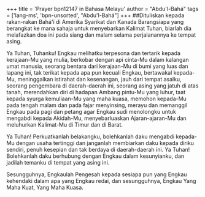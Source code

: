 +++
title = 'Prayer bpn12147 in Bahasa Melayu'
author = "Abdu'l-Bahá"
tags = ['lang-ms', 'bpn-unsorted', "Abdu'l-Bahá"]
+++
##Dituliskan kepada rakan-rakan Bahá'í di Amerika Syarikat dan Kanada
Barangsiapa yang berangkat ke mana sahaja untuk menyebarkan Kalimat Tuhan, biarlah dia melafazkan doa ini pada siang dan malam selama perjalanannya ke tempat asing.

Ya Tuhan, Tuhanku! Engkau melihatku terpesona dan tertarik kepada kerajaan-Mu yang mulia, berkobar dengan api cinta-Mu dalam kalangan umat manusia, seorang bentara dari kerajaan-Mu di bumi yang luas dan lapang ini, tak terikat kepada apa pun kecuali Engkau, bertawakal kepada-Mu, meninggalkan istirahat dan kesenangan, jauh dari tempat asalku, seorang pengembara di daerah-daerah ini, seorang asing yang jatuh di atas tanah, merendahkan diri di hadapan Ambang pintu-Mu yang luhur, taat kepada syurga kemuliaan-Mu yang maha kuasa, memohon kepada-Mu pada tengah malam dan pada fajar menyinsing, merayu dan memanggil Engkau pada pagi dan petang agar Engkau sudi menolongku untuk mengabdi kepada Akidah-Mu, menyebarluaskan Ajaran-ajaran-Mu dan meluhurkan Kalimat-Mu di Timur dan di Barat.

Ya Tuhan! Perkuatkanlah belakangku, bolehkanlah daku mengabdi kepada-Mu dengan usaha tertinggi dan janganlah membiarkan daku kepada diriku sendiri, penuh kesepian dan tak berdaya di daerah-daerah ini. Ya Tuhan! Bolehkanlah daku berhubung dengan Engkau dalam kesunyianku, dan jadilah temanku di tempat yang asing ini.

Sesungguhnya, Engkaulah Pengesah kepada sesiapa pun yang Engkau kehendaki dalam apa yang Engkau redai, dan sesungguhnya, Engkau Yang Maha Kuat, Yang Maha Kuasa.
